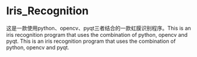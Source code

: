 # Iris_Recognition
这是一款使用python、opencv、pyqt三者结合的一款虹膜识别程序。This is an iris recognition program that uses the combination of python, opencv and pyqt. This is an iris recognition program that uses the combination of python, opencv and pyqt.
